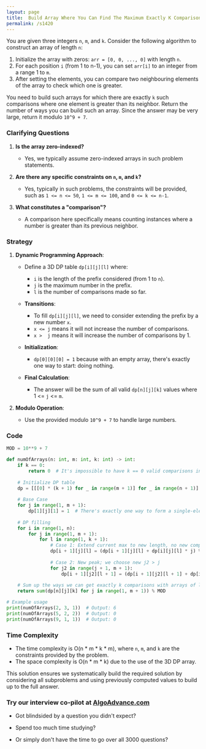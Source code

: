 ```yaml
---
layout: page
title:  Build Array Where You Can Find The Maximum Exactly K Comparisons-out
permalink: /s1420
---
```


You are given three integers `n`, `m`, and `k`. Consider the following algorithm to construct an array of length `n`:

1. Initialize the array with zeros: `arr = [0, 0, ..., 0]` with length `n`.
2. For each position `i` (from 1 to n-1), you can set `arr[i]` to an integer from a range 1 to `m`.
3. After setting the elements, you can compare two neighbouring elements of the array to check which one is greater.

You need to build such arrays for which there are exactly `k` such comparisons where one element is greater than its neighbor. Return the number of ways you can build such an array. Since the answer may be very large, return it modulo `10^9 + 7`.

### Clarifying Questions

1. **Is the array zero-indexed?**
   - Yes, we typically assume zero-indexed arrays in such problem statements.

2. **Are there any specific constraints on `n`, `m`, and `k`?**
   - Yes, typically in such problems, the constraints will be provided, such as `1 <= n <= 50`, `1 <= m <= 100`, and `0 <= k <= n-1`.

3. **What constitutes a "comparison"?**
   - A comparison here specifically means counting instances where a number is greater than its previous neighbor.

### Strategy

1. **Dynamic Programming Approach**:
   - Define a 3D DP table `dp[i][j][l]` where:
     - `i` is the length of the prefix considered (from 1 to `n`).
     - `j` is the maximum number in the prefix.
     - `l` is the number of comparisons made so far.
   
   - **Transitions**:
     - To fill `dp[i][j][l]`, we need to consider extending the prefix by a new number `x`.
     - `x <= j` means it will not increase the number of comparisons.
     - `x >  j` means it will increase the number of comparisons by 1.
   
   - **Initialization**:
     - `dp[0][0][0] = 1` because with an empty array, there's exactly one way to start: doing nothing.
   
   - **Final Calculation**:
     - The answer will be the sum of all valid `dp[n][j][k]` values where 1 <= `j` <= `m`.

2. **Modulo Operation**:
   - Use the provided modulo `10^9 + 7` to handle large numbers.

### Code

```python
MOD = 10**9 + 7

def numOfArrays(n: int, m: int, k: int) -> int:
    if k == 0:
        return 0  # It's impossible to have k == 0 valid comparisons in a non-trivial way.
    
    # Initialize DP table
    dp = [[[0] * (k + 1) for _ in range(m + 1)] for _ in range(n + 1)]
    
    # Base Case
    for j in range(1, m + 1):
        dp[1][j][1] = 1  # There's exactly one way to form a single-element array with exactly one peak
    
    # DP filling
    for i in range(1, n):
        for j in range(1, m + 1):
            for l in range(1, k + 1):
                # Case 1: Extend current max to new length, no new comparison (new element <= j)
                dp[i + 1][j][l] = (dp[i + 1][j][l] + dp[i][j][l] * j) % MOD
                
                # Case 2: New peak; we choose new j2 > j
                for j2 in range(j + 1, m + 1):
                    dp[i + 1][j2][l + 1] = (dp[i + 1][j2][l + 1] + dp[i][j][l]) % MOD
    
    # Sum up the ways we can get exactly k comparisons with arrays of length n
    return sum(dp[n][j][k] for j in range(1, m + 1)) % MOD

# Example usage
print(numOfArrays(2, 3, 1))  # Output: 6
print(numOfArrays(5, 2, 2))  # Output: 0
print(numOfArrays(9, 1, 1))  # Output: 0
```

### Time Complexity

- The time complexity is O(n * m * k * m), where `n`, `m`, and `k` are the constraints provided by the problem.
- The space complexity is O(n * m * k) due to the use of the 3D DP array.

This solution ensures we systematically build the required solution by considering all subproblems and using previously computed values to build up to the full answer.


### Try our interview co-pilot at [AlgoAdvance.com](https://algoAdvance.com)

- Got blindsided by a question you didn't expect?

- Spend too much time studying?

- Or simply don't have the time to go over all 3000 questions?

